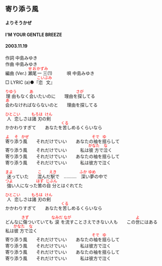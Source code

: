 <style type="text/css">
	ruby{
	    ruby-position: over;
	}
	ruby > rt{font-size: 12px;color:red;}
	p{font:16px;font-size: '楷体'}
</style>
## 寄り添う風
#### よりそうかぜ
#### I'M YOUR GENTLE BREEZE
#### 2003.11.19


作詞     中島みゆき　　　　　   
作曲      中島みゆき  　　　   
編曲 (Ver.) <ruby><rb>瀬尾</rb><rp>(</rp><rt>せお</rt><rp>)</rp></ruby><ruby><rb>一三</rb><rp>(</rp><rt>かずみ</rt><rp>)</rp></ruby>(1)　　　
唄     中島みゆき     
□ LYRIC (a)●『<ruby><rb>恋文</rb><rp>(</rp><rt>こいぶみ</rt><rp>)</rp></ruby>』  
   
<ruby><rb>理由</rb><rp>(</rp><rt>りゆう</rt><rp>)</rp></ruby>もなく<ruby><rb>会</rb><rp>(</rp><rt>あ</rt><rp>)</rp></ruby>いたいのに　　理由を<ruby><rb>探</rb><rp>(</rp><rt>さが</rt><rp>)</rp></ruby>してる   
<ruby><rb>会</rb><rp>(</rp><rt>あ</rt><rp>)</rp></ruby>わなければならないのと　　理由を探してる   
   
<ruby><rb>人恋</rb><rp>(</rp><rt>ひとこい</rt><rp>)</rp></ruby>しさは<ruby><rb>諸刃</rb><rp>(</rp><rt>もろは</rt><rp>)</rp></ruby>の<ruby><rb>剣</rb><rp>(</rp><rt>けん</rt><rp>)</rp></ruby>   
かかわりすぎて　　あなたを<ruby><rb>苦</rb><rp>(</rp><rt>くる</rt><rp>)</rp></ruby>しめるくらいなら   
   
<ruby><rb>寄</rb><rp>(</rp><rt>よ</rt><rp>)</rp></ruby>り<ruby><rb>添</rb><rp>(</rp><rt>そ</rt><rp>)</rp></ruby>う<ruby><rb>風</rb><rp>(</rp><rt>かぜ</rt><rp>)</rp></ruby>　　それだけでいい　　あなたの<ruby><rb>袖</rb><rp>(</rp><rt>そで</rt><rp>)</rp></ruby>を<ruby><rb>揺</rb><rp>(</rp><rt>ゆ</rt><rp>)</rp></ruby>らして   
寄り添う風　　それだけでいい　　　私は<ruby><rb>彼方</rb><rp>(</rp><rt>かなた</rt><rp>)</rp></ruby>で<ruby><rb>泣</rb><rp>(</rp><rt>な</rt><rp>)</rp></ruby>く   
寄り添う風　　それだけでいい　　あなたの袖を揺らして   
寄り添う風　　それだけでいい　　　私は彼方で泣く   
   
<ruby><rb>迷</rb><rp>(</rp><rt>まよ</rt><rp>)</rp></ruby>っていた　　<ruby><rb>混</rb><rp>(</rp><rt>こ</rt><rp>)</rp></ruby>んだ<ruby><rb>駅</rb><rp>(</rp><rt>えき</rt><rp>)</rp></ruby>で　‥‥‥‥‥　<ruby><rb>深</rb><rp>(</rp><rt>ふか</rt><rp>)</rp></ruby>い<ruby><rb>夢</rb><rp>(</rp><rt>ゆめ</rt><rp>)</rp></ruby>の中で   
<ruby><rb>強</rb><rp>(</rp><rt>つよ</rt><rp>)</rp></ruby>い人になった<ruby><rb>筈</rb><rp>(</rp><rt>はず</rt><rp>)</rp></ruby>の<ruby><rb>自分</rb><rp>(</rp><rt>じぶん</rt><rp>)</rp></ruby>とはぐれてた   
   
<ruby><rb>人恋</rb><rp>(</rp><rt>ひとこい</rt><rp>)</rp></ruby>しさは<ruby><rb>諸刃</rb><rp>(</rp><rt>もろは</rt><rp>)</rp></ruby>の<ruby><rb>剣</rb><rp>(</rp><rt>けん</rt><rp>)</rp></ruby>   
かかわりすぎて　　あなたを<ruby><rb>苦</rb><rp>(</rp><rt>くる</rt><rp>)</rp></ruby>しめるくらいなら   
   
どんなに<ruby><rb>傷</rb><rp>(</rp><rt>きず</rt><rp>)</rp></ruby>ついていても<ruby><rb>涙</rb><rp>(</rp><rt>なみだ</rt><rp>)</rp></ruby>を<ruby><rb>流</rb><rp>(</rp><rt>なが</rt><rp>)</rp></ruby>すことさえできない人も　　この<ruby><rb>世</rb><rp>(</rp><rt>よ</rt><rp>)</rp></ruby>にはある   
私は<ruby><rb>彼方</rb><rp>(</rp><rt>かなた</rt><rp>)</rp></ruby>で<ruby><rb>泣</rb><rp>(</rp><rt>な</rt><rp>)</rp></ruby>く   
寄り添う風　　それだけでいい　　あなたの<ruby><rb>袖</rb><rp>(</rp><rt>そで</rt><rp>)</rp></ruby>を<ruby><rb>揺</rb><rp>(</rp><rt>ゆ</rt><rp>)</rp></ruby>らして   
寄り添う風　　それだけでいい　　　私は彼方で泣く   
寄り添う風　　それだけでいい　　あなたの袖を揺らして   
寄り添う風　　それだけでいい　　　私は彼方で泣く   
